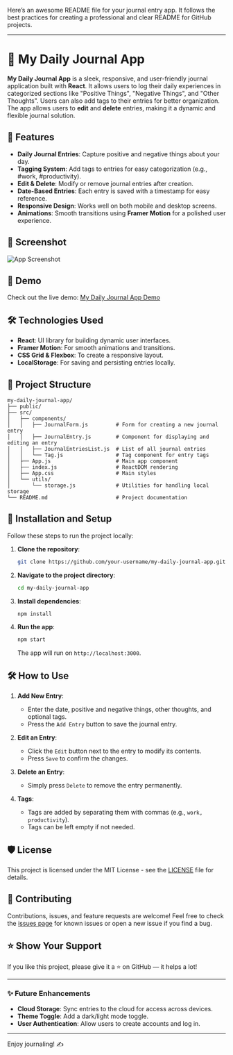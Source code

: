 Here’s an awesome README file for your journal entry app. It follows the best practices for creating a professional and clear README for GitHub projects.

---

# 📝 My Daily Journal App

**My Daily Journal App** is a sleek, responsive, and user-friendly journal application built with **React**. It allows users to log their daily experiences in categorized sections like "Positive Things", "Negative Things", and "Other Thoughts". Users can also add tags to their entries for better organization. The app allows users to **edit** and **delete** entries, making it a dynamic and flexible journal solution.

## 🚀 Features

- **Daily Journal Entries**: Capture positive and negative things about your day.
- **Tagging System**: Add tags to entries for easy categorization (e.g., #work, #productivity).
- **Edit & Delete**: Modify or remove journal entries after creation.
- **Date-Based Entries**: Each entry is saved with a timestamp for easy reference.
- **Responsive Design**: Works well on both mobile and desktop screens.
- **Animations**: Smooth transitions using **Framer Motion** for a polished user experience.

## 📸 Screenshot
![App Screenshot](https://user-images-url.com/screenshot.png) <!-- Add actual image link -->

## 🎨 Demo

Check out the live demo: [My Daily Journal App Demo](https://your-demo-link.com)

## 🛠️ Technologies Used

- **React**: UI library for building dynamic user interfaces.
- **Framer Motion**: For smooth animations and transitions.
- **CSS Grid & Flexbox**: To create a responsive layout.
- **LocalStorage**: For saving and persisting entries locally.

## 📂 Project Structure

```
my-daily-journal-app/
├── public/
├── src/
│   ├── components/
│   │   ├── JournalForm.js         # Form for creating a new journal entry
│   │   ├── JournalEntry.js        # Component for displaying and editing an entry
│   │   ├── JournalEntriesList.js  # List of all journal entries
│   │   └── Tag.js                 # Tag component for entry tags
│   ├── App.js                     # Main app component
│   ├── index.js                   # ReactDOM rendering
│   ├── App.css                    # Main styles
│   └── utils/
│       └── storage.js             # Utilities for handling local storage
└── README.md                      # Project documentation
```

## 🎯 Installation and Setup

Follow these steps to run the project locally:

1. **Clone the repository**:

   ```bash
   git clone https://github.com/your-username/my-daily-journal-app.git
   ```

2. **Navigate to the project directory**:

   ```bash
   cd my-daily-journal-app
   ```

3. **Install dependencies**:

   ```bash
   npm install
   ```

4. **Run the app**:

   ```bash
   npm start
   ```

   The app will run on `http://localhost:3000`.

## 🛠️ How to Use

1. **Add New Entry**:
   - Enter the date, positive and negative things, other thoughts, and optional tags.
   - Press the `Add Entry` button to save the journal entry.

2. **Edit an Entry**:
   - Click the `Edit` button next to the entry to modify its contents.
   - Press `Save` to confirm the changes.

3. **Delete an Entry**:
   - Simply press `Delete` to remove the entry permanently.

4. **Tags**:
   - Tags are added by separating them with commas (e.g., `work, productivity`).
   - Tags can be left empty if not needed.

## 🛡️ License

This project is licensed under the MIT License - see the [LICENSE](LICENSE) file for details.

## 🙌 Contributing

Contributions, issues, and feature requests are welcome! Feel free to check the [issues page](https://github.com/your-username/my-daily-journal-app/issues) for known issues or open a new issue if you find a bug.

## ⭐️ Show Your Support

If you like this project, please give it a ⭐️ on GitHub — it helps a lot!

---

### ✨ Future Enhancements

- **Cloud Storage**: Sync entries to the cloud for access across devices.
- **Theme Toggle**: Add a dark/light mode toggle.
- **User Authentication**: Allow users to create accounts and log in.

---

Enjoy journaling! ✍️

